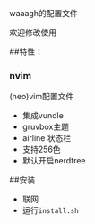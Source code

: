 waaagh的配置文件


欢迎修改使用

##特性：
### nvim
(neo)vim配置文件

- 集成vundle
- gruvbox主题
- airline 状态栏
- 支持256色
- 默认开启nerdtree

##安装

- 联网
- 运行`install.sh`
